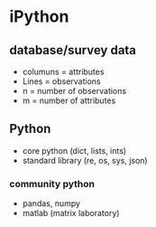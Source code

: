 # iPython
## database/survey data
- columuns = attributes
- Lines = observations
- n = number of observations
- m = number of attributes

## Python
- core python (dict, lists, ints)
- standard library (re, os, sys, json)
### community python
- pandas, numpy
- matlab (matrix laboratory)

